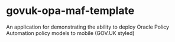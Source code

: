 # govuk-opa-maf-template
An application for demonstrating the ability to deploy Oracle Policy Automation policy models to mobile (GOV.UK styled)
